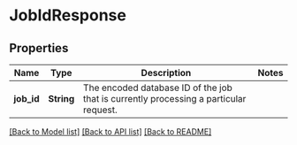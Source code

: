 # JobIdResponse

## Properties

Name | Type | Description | Notes
------------ | ------------- | ------------- | -------------
**job_id** | **String** | The encoded database ID of the job that is currently processing a particular request. | 

[[Back to Model list]](../README.md#documentation-for-models) [[Back to API list]](../README.md#documentation-for-api-endpoints) [[Back to README]](../README.md)


